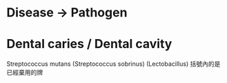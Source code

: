 # Disease -> Pathogen

# Dental caries / Dental cavity
Streptococcus mutans
(Streptococcus sobrinus)
(Lectobacillus)
括號內的是已經棄用的牌
